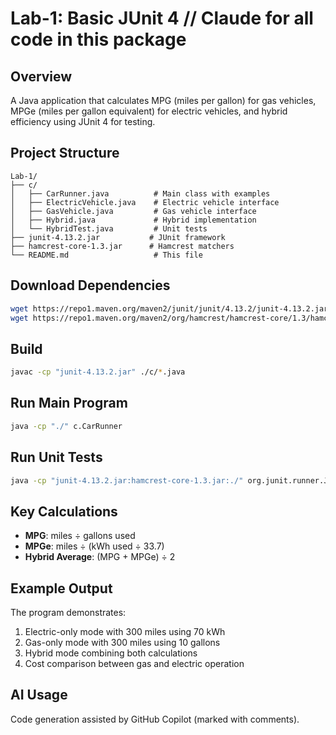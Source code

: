 # Lab-1: Basic JUnit 4 // Claude for all code in this package

## Overview
A Java application that calculates MPG (miles per gallon) for gas vehicles, MPGe (miles per gallon equivalent) for electric vehicles, and hybrid efficiency using JUnit 4 for testing.

## Project Structure
```
Lab-1/
├── c/
│   ├── CarRunner.java          # Main class with examples
│   ├── ElectricVehicle.java    # Electric vehicle interface
│   ├── GasVehicle.java         # Gas vehicle interface
│   ├── Hybrid.java             # Hybrid implementation
│   └── HybridTest.java         # Unit tests
├── junit-4.13.2.jar           # JUnit framework
├── hamcrest-core-1.3.jar      # Hamcrest matchers
└── README.md                   # This file
```

## Download Dependencies
```bash
wget https://repo1.maven.org/maven2/junit/junit/4.13.2/junit-4.13.2.jar
wget https://repo1.maven.org/maven2/org/hamcrest/hamcrest-core/1.3/hamcrest-core-1.3.jar
```

## Build
```bash
javac -cp "junit-4.13.2.jar" ./c/*.java
```

## Run Main Program
```bash
java -cp "./" c.CarRunner
```

## Run Unit Tests
```bash
java -cp "junit-4.13.2.jar:hamcrest-core-1.3.jar:./" org.junit.runner.JUnitCore c.HybridTest
```

## Key Calculations
- **MPG**: miles ÷ gallons used
- **MPGe**: miles ÷ (kWh used ÷ 33.7) 
- **Hybrid Average**: (MPG + MPGe) ÷ 2

## Example Output
The program demonstrates:
1. Electric-only mode with 300 miles using 70 kWh
2. Gas-only mode with 300 miles using 10 gallons  
3. Hybrid mode combining both calculations
4. Cost comparison between gas and electric operation

## AI Usage
Code generation assisted by GitHub Copilot (marked with comments).